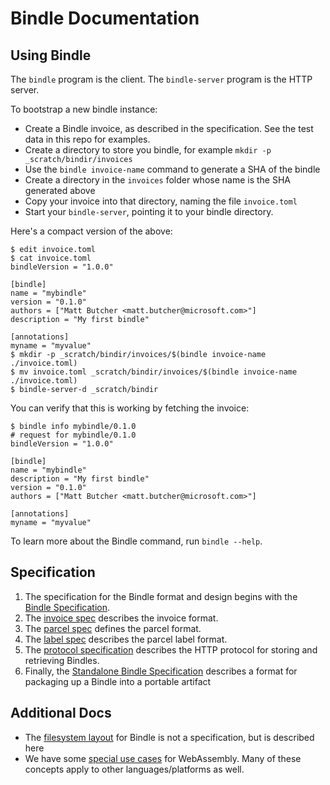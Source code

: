 # Bindle Documentation

## Using Bindle

The `bindle` program is the client. The `bindle-server` program is the HTTP server.

To bootstrap a new bindle instance:

- Create a Bindle invoice, as described in the specification. See the test data in this repo for examples.
- Create a directory to store you bindle, for example `mkdir -p _scratch/bindir/invoices`
- Use the `bindle invoice-name` command to generate a SHA of the bindle
- Create a directory in the `invoices` folder whose name is the SHA generated above
- Copy your invoice into that directory, naming the file `invoice.toml`
- Start your `bindle-server`, pointing it to your bindle directory.

Here's a compact version of the above:
```console
$ edit invoice.toml
$ cat invoice.toml
bindleVersion = "1.0.0"

[bindle]
name = "mybindle"
version = "0.1.0"
authors = ["Matt Butcher <matt.butcher@microsoft.com>"]
description = "My first bindle"

[annotations]
myname = "myvalue"
$ mkdir -p _scratch/bindir/invoices/$(bindle invoice-name ./invoice.toml)
$ mv invoice.toml _scratch/bindir/invoices/$(bindle invoice-name ./invoice.toml)
$ bindle-server-d _scratch/bindir
```

You can verify that this is working by fetching the invoice:

```console
$ bindle info mybindle/0.1.0
# request for mybindle/0.1.0
bindleVersion = "1.0.0"

[bindle]
name = "mybindle"
description = "My first bindle"
version = "0.1.0"
authors = ["Matt Butcher <matt.butcher@microsoft.com>"]

[annotations]
myname = "myvalue"
```

To learn more about the Bindle command, run `bindle --help`.

## Specification

1. The specification for the Bindle format and design begins with the [Bindle Specification](bindle-spec.md).
2. The [invoice spec](invoice-spec.md) describes the invoice format.
3. The [parcel spec](parcel-spec.md) defines the parcel format.
4. The [label spec](label-spec.md) describes the parcel label format.
5. The [protocol specification](protocol-spec.md) describes the HTTP protocol for storing and retrieving Bindles.
6. Finally, the [Standalone Bindle Specification](standalone-bindle-spec.md) describes a format for packaging up a Bindle into a portable artifact

## Additional Docs

- The [filesystem layout](file-layout.md) for Bindle is not a specification, but is described here
- We have some [special use cases](webassembly.md) for WebAssembly. Many of these concepts apply to other languages/platforms as well.